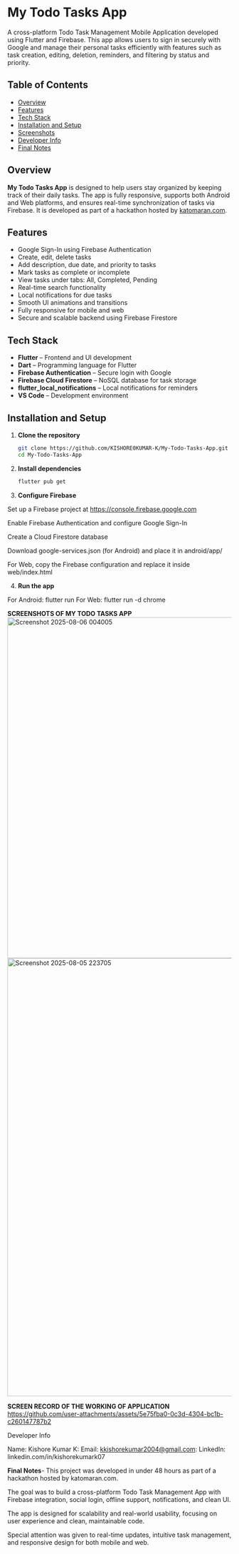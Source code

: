 # My Todo Tasks App

A cross-platform Todo Task Management Mobile Application developed using Flutter and Firebase. This app allows users to sign in securely with Google and manage their personal tasks efficiently with features such as task creation, editing, deletion, reminders, and filtering by status and priority.

## Table of Contents

- [Overview](#overview)
- [Features](#features)
- [Tech Stack](#tech-stack)
- [Installation and Setup](#installation-and-setup)
- [Screenshots](#screenshots)
- [Developer Info](#developer-info)
- [Final Notes](#final-notes)

## Overview

**My Todo Tasks App** is designed to help users stay organized by keeping track of their daily tasks. The app is fully responsive, supports both Android and Web platforms, and ensures real-time synchronization of tasks via Firebase. It is developed as part of a hackathon hosted by [katomaran.com](https://www.katomaran.com).

## Features

- Google Sign-In using Firebase Authentication
- Create, edit, delete tasks
- Add description, due date, and priority to tasks
- Mark tasks as complete or incomplete
- View tasks under tabs: All, Completed, Pending
- Real-time search functionality
- Local notifications for due tasks
- Smooth UI animations and transitions
- Fully responsive for mobile and web
- Secure and scalable backend using Firebase Firestore

## Tech Stack

- **Flutter** – Frontend and UI development
- **Dart** – Programming language for Flutter
- **Firebase Authentication** – Secure login with Google
- **Firebase Cloud Firestore** – NoSQL database for task storage
- **flutter_local_notifications** – Local notifications for reminders
- **VS Code** – Development environment

## Installation and Setup

1. **Clone the repository**

   ```bash
   git clone https://github.com/KISHORE0KUMAR-K/My-Todo-Tasks-App.git
   cd My-Todo-Tasks-App

2. **Install dependencies**

   ```bash
   flutter pub get

3. **Configure Firebase**

Set up a Firebase project at https://console.firebase.google.com

Enable Firebase Authentication and configure Google Sign-In

Create a Cloud Firestore database

Download google-services.json (for Android) and place it in android/app/

For Web, copy the Firebase configuration and replace it inside web/index.html

4. **Run the app**

For Android:
   flutter run
For Web:
   flutter run -d chrome

**SCREENSHOTS OF MY TODO TASKS APP**
<img width="1464" height="764" alt="Screenshot 2025-08-06 004005" src="https://github.com/user-attachments/assets/503a22f1-12cf-47f4-b4d9-c7203c97de75" />
<img width="1278" height="982" alt="Screenshot 2025-08-05 223705" src="https://github.com/user-attachments/assets/881cbc76-12d4-41e9-8b47-b9f8091c16d9" />

**SCREEN RECORD OF THE WORKING OF APPLICATION**
https://github.com/user-attachments/assets/5e75fba0-0c3d-4304-bc1b-c260147787b2

Developer Info

Name: Kishore Kumar K:
Email: kkishorekumar2004@gmail.com:
LinkedIn: linkedin.com/in/kishorekumark07

**Final Notes**-
This project was developed in under 48 hours as part of a hackathon hosted by katomaran.com.

The goal was to build a cross-platform Todo Task Management App with Firebase integration, social login, offline support, notifications, and clean UI.

The app is designed for scalability and real-world usability, focusing on user experience and clean, maintainable code.

Special attention was given to real-time updates, intuitive task management, and responsive design for both mobile and web.

